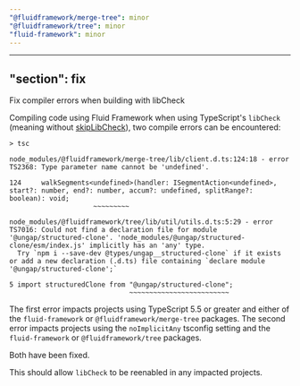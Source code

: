 ```yaml
---
"@fluidframework/merge-tree": minor
"@fluidframework/tree": minor
"fluid-framework": minor
---
```

---
"section": fix
---

Fix compiler errors when building with libCheck

Compiling code using Fluid Framework when using TypeScript's `libCheck` (meaning without [skipLibCheck](https://www.typescriptlang.org/tsconfig/#skipLibCheck)), two compile errors can be encountered:

```
> tsc

node_modules/@fluidframework/merge-tree/lib/client.d.ts:124:18 - error TS2368: Type parameter name cannot be 'undefined'.

124     walkSegments<undefined>(handler: ISegmentAction<undefined>, start?: number, end?: number, accum?: undefined, splitRange?: boolean): void;
                     ~~~~~~~~~

node_modules/@fluidframework/tree/lib/util/utils.d.ts:5:29 - error TS7016: Could not find a declaration file for module '@ungap/structured-clone'. 'node_modules/@ungap/structured-clone/esm/index.js' implicitly has an 'any' type.
  Try `npm i --save-dev @types/ungap__structured-clone` if it exists or add a new declaration (.d.ts) file containing `declare module '@ungap/structured-clone';`

5 import structuredClone from "@ungap/structured-clone";
                              ~~~~~~~~~~~~~~~~~~~~~~~~~
```

The first error impacts projects using TypeScript 5.5 or greater and either of the `fluid-framework` or `@fluidframework/merge-tree` packages.
The second error impacts projects using the `noImplicitAny` tsconfig setting and the `fluid-framework` or `@fluidframework/tree` packages.

Both have been fixed.

This should allow `libCheck` to be reenabled in any impacted projects.
